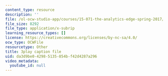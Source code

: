 ```yaml
---
content_type: resource
description: ''
file: /ol-ocw-studio-app/courses/15-071-the-analytics-edge-spring-2017/da3d9be042985135854bf42d4287a296_IZ0qGEZkTIw.vtt
file_size: 8292
file_type: application/x-subrip
learning_resource_types: []
license: https://creativecommons.org/licenses/by-nc-sa/4.0/
ocw_type: OCWFile
resourcetype: Other
title: 3play caption file
uid: da3d9be0-4298-5135-854b-f42d4287a296
video_metadata:
  youtube_id: null
---
```

